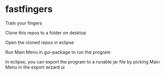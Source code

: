 # fastfingers
Train your fingers

Clone this repos to a folder on desktop

Open the cloned repos in eclipse

Run Main Menu in gui-package to run the program

In eclipse, you can export the program to a runable jar file by picking Main Menu in the export wizard ui
